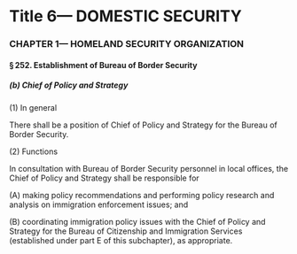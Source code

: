 
# Title 6— DOMESTIC SECURITY
### CHAPTER 1— HOMELAND SECURITY ORGANIZATION
#### § 252. Establishment of Bureau of Border Security
##### (b) Chief of Policy and Strategy

(1) In general

There shall be a position of Chief of Policy and Strategy for the Bureau of Border Security.

(2) Functions

In consultation with Bureau of Border Security personnel in local offices, the Chief of Policy and Strategy shall be responsible for

(A) making policy recommendations and performing policy research and analysis on immigration enforcement issues; and

(B) coordinating immigration policy issues with the Chief of Policy and Strategy for the Bureau of Citizenship and Immigration Services (established under part E of this subchapter), as appropriate.
